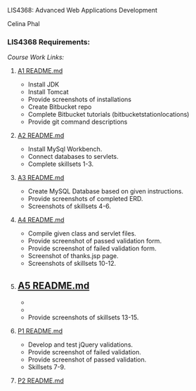 LIS4368: Advanced Web Applications Development

Celina Phal

### LIS4368 Requirements:

*Course Work Links:*

1. [A1 README.md](a1/README.md "My A1 README.md file")
    - Install JDK
    - Install Tomcat
    - Provide screenshots of installations
    - Create Bitbucket repo
    - Complete Bitbucket tutorials
        (bitbucketstationlocations)
    - Provide git command descriptions

2. [A2 README.md](a2/README.md "My A2 README.md file")
    - Install MySql Workbench.
    - Connect databases to servlets.
    - Complete skillsets 1-3.

3. [A3 README.md](a3/README.md "My A3 README.md file")
    - Create MySQL Database based on given instructions.
    - Provide screenshots of completed ERD.
    - Screenshots of skillsets 4-6.

4. [A4 README.md](a4/README.md "My A4 README.md file")
    - Compile given class and servlet files. 
    - Provide screenshot of passed validation form.
    - Provide screenshot of failed validation form.
    - Screenshot of thanks.jsp page.
    - Screenshots of skillsets 10-12.

5. [A5 README.md](a5/README.md "My A5 README.md file")
    -
    -
    -
    - Provide screenshots of skillsets 13-15. 

6. [P1 README.md](p1/README.md "My P1 README.md file")
    - Develop and test jQuery validations. 
    - Provide screenshot of failed validation.
    - Provide screenshot of passed validation.
    - Skillsets 7-9.

7. [P2 README.md](p2/README.md "My P2 README.md file")




